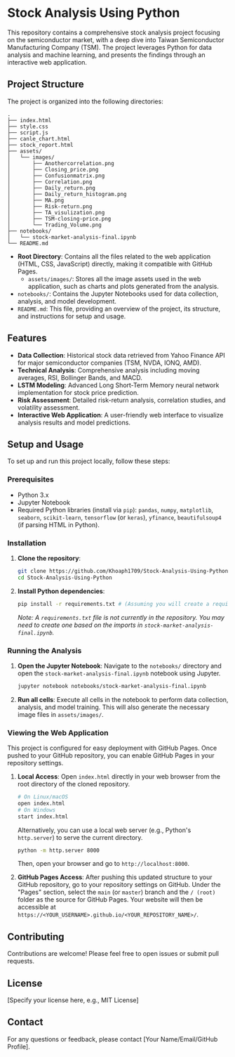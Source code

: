 # Stock Analysis Using Python

This repository contains a comprehensive stock analysis project focusing on the semiconductor market, with a deep dive into Taiwan Semiconductor Manufacturing Company (TSM). The project leverages Python for data analysis and machine learning, and presents the findings through an interactive web application.

## Project Structure

The project is organized into the following directories:

```
.
├── index.html
├── style.css
├── script.js
├── canle_chart.html
├── stock_report.html
├── assets/
│   └── images/
│       ├── Anothercorrelation.png
│       ├── Closing_price.png
│       ├── Confusionmatrix.png
│       ├── Correlation.png
│       ├── Daily_return.png
│       ├── Daily_return_histogram.png
│       ├── MA.png
│       ├── Risk-return.png
│       ├── TA_visulization.png
│       ├── TSM-closing-price.png
│       └── Trading_Volume.png
├── notebooks/
│   └── stock-market-analysis-final.ipynb
└── README.md
```

- **Root Directory**: Contains all the files related to the web application (HTML, CSS, JavaScript) directly, making it compatible with GitHub Pages.
    - `assets/images/`: Stores all the image assets used in the web application, such as charts and plots generated from the analysis.
- `notebooks/`: Contains the Jupyter Notebooks used for data collection, analysis, and model development.
- `README.md`: This file, providing an overview of the project, its structure, and instructions for setup and usage.

## Features

- **Data Collection**: Historical stock data retrieved from Yahoo Finance API for major semiconductor companies (TSM, NVDA, IONQ, AMD).
- **Technical Analysis**: Comprehensive analysis including moving averages, RSI, Bollinger Bands, and MACD.
- **LSTM Modeling**: Advanced Long Short-Term Memory neural network implementation for stock price prediction.
- **Risk Assessment**: Detailed risk-return analysis, correlation studies, and volatility assessment.
- **Interactive Web Application**: A user-friendly web interface to visualize analysis results and model predictions.

## Setup and Usage

To set up and run this project locally, follow these steps:

### Prerequisites

- Python 3.x
- Jupyter Notebook
- Required Python libraries (install via `pip`): `pandas`, `numpy`, `matplotlib`, `seaborn`, `scikit-learn`, `tensorflow` (or `keras`), `yfinance`, `beautifulsoup4` (if parsing HTML in Python).

### Installation

1. **Clone the repository**:
   ```bash
   git clone https://github.com/Khoaph1709/Stock-Analysis-Using-Python.git
   cd Stock-Analysis-Using-Python
   ```

2. **Install Python dependencies**:
   ```bash
   pip install -r requirements.txt # (Assuming you will create a requirements.txt based on the notebook)
   ```
   *Note: A `requirements.txt` file is not currently in the repository. You may need to create one based on the imports in `stock-market-analysis-final.ipynb`.*

### Running the Analysis

1. **Open the Jupyter Notebook**:
   Navigate to the `notebooks/` directory and open the `stock-market-analysis-final.ipynb` notebook using Jupyter.
   ```bash
   jupyter notebook notebooks/stock-market-analysis-final.ipynb
   ```
2. **Run all cells**: Execute all cells in the notebook to perform data collection, analysis, and model training. This will also generate the necessary image files in `assets/images/`.

### Viewing the Web Application

This project is configured for easy deployment with GitHub Pages. Once pushed to your GitHub repository, you can enable GitHub Pages in your repository settings.

1. **Local Access**:
   Open `index.html` directly in your web browser from the root directory of the cloned repository.
   ```bash
   # On Linux/macOS
   open index.html
   # On Windows
   start index.html
   ```
   Alternatively, you can use a local web server (e.g., Python's `http.server`) to serve the current directory.
   ```bash
   python -m http.server 8000
   ```
   Then, open your browser and go to `http://localhost:8000`.

2. **GitHub Pages Access**:
   After pushing this updated structure to your GitHub repository, go to your repository settings on GitHub. Under the "Pages" section, select the `main` (or `master`) branch and the `/ (root)` folder as the source for GitHub Pages. Your website will then be accessible at `https://<YOUR_USERNAME>.github.io/<YOUR_REPOSITORY_NAME>/`.

## Contributing

Contributions are welcome! Please feel free to open issues or submit pull requests.

## License

[Specify your license here, e.g., MIT License]

## Contact

For any questions or feedback, please contact [Your Name/Email/GitHub Profile].

